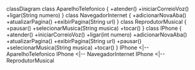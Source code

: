 classDiagram
    class AparelhoTelefonico {
      +atender()
      +iniciarCorreioVoz()
      +ligar(String numero)
    }
    class NavegadorInternet {
      +adicionarNovaAba()
      +atualizarPagina()
      +exibirPagina(String url)
    }
    class ReprodutorMusical {
      +pausar()
      +selecionarMusica(String musica)
      +tocar()
    }
    class IPhone {
        +atender()
        +iniciarCorreioVoz()
        +ligar(int numero)
        +adicionarNovaAba()
        +atualizarPagina()
        +exibirPagina(String url)
        +pausar()
        +selecionarMusica(String musica)
        +tocar()
    }
    IPhone <|-- AparelhoTelefonico
    IPhone <|-- NavegadorInternet
    IPhone <|-- ReprodutorMusical